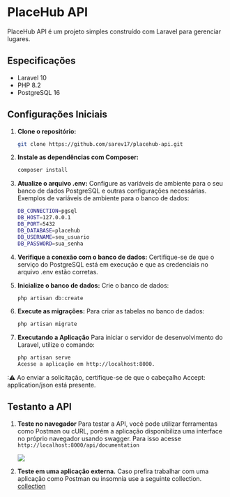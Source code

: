 # PlaceHub API

PlaceHub API é um projeto simples construído com Laravel para gerenciar lugares.

## Especificações

- Laravel 10
- PHP 8.2
- PostgreSQL 16

## Configurações Iniciais

1. **Clone o repositório:**
   ```sh
   git clone https://github.com/sarev17/placehub-api.git

2. **Instale as dependências com Composer:**
   ```sh
   composer install

3. **Atualize o arquivo .env:**
    Configure as variáveis de ambiente para o seu banco de dados PostgreSQL e outras configurações necessárias.
    Exemplos de variáveis de ambiente para o banco de dados:
    ```sh
    DB_CONNECTION=pgsql
    DB_HOST=127.0.0.1
    DB_PORT=5432
    DB_DATABASE=placehub
    DB_USERNAME=seu_usuario
    DB_PASSWORD=sua_senha

4. **Verifique a conexão com o banco de dados:**
    Certifique-se de que o serviço do PostgreSQL está em execução e que as credenciais no arquivo .env estão corretas.

5. **Inicialize o banco de dados:**
    Crie o banco de dados:
    ```sh
    php artisan db:create

6. **Execute as migrações:**
    Para criar as tabelas no banco de dados:
    ```sh
    php artisan migrate


7. **Executando a Aplicação**
    Para iniciar o servidor de desenvolvimento do Laravel, utilize o comando:
    ```sh
    php artisan serve
    Acesse a aplicação em http://localhost:8000.

:⚠ Ao enviar a solicitação, certifique-se de que o cabeçalho Accept: application/json está presente. 
 
 ## Testanto a API
 1. **Teste no navegador**
     Para testar a API, você pode utilizar ferramentas como Postman ou cURL, porém a aplicação disponibiliza uma interface no próprio navegador usando swagger.
     Para isso acesse ``http://localhost:8000/api/documentation``

     <img src="https://github.com/sarev17/placehub-api/blob/main/public/images/Captura%20de%20tela%202024-08-01%20000841.png"></img>
2. **Teste em uma aplicação externa.**
   Caso prefira trabalhar com uma aplicação como Postman ou insomnia use a seguinte collection.
   [collection](https://github.com/sarev17/placehub-api/blob/main/public/files/Insomnia_2024-08-01.json)

 
